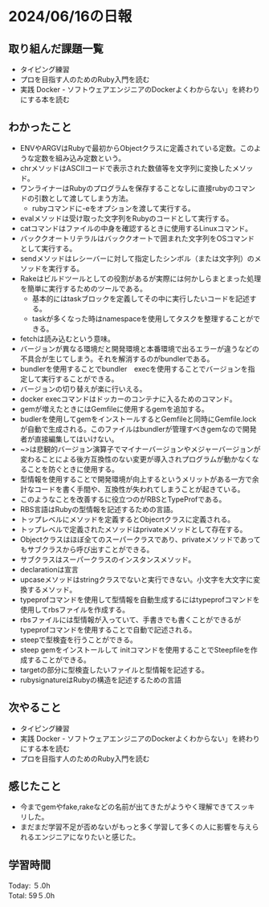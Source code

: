 # 2024/06/16の日報
## 取り組んだ課題一覧
* タイピング練習
*  プロを目指す人のためのRuby入門を読む
*  実践 Docker - ソフトウェアエンジニアのDockerよくわからない」を終わりにする本を読む
## わかったこと
* ENVやARGVはRubyで最初からObjectクラスに定義されている定数。このような定数を組み込み定数という。
* chrメソッドはASCIIコードで表示された数値等を文字列に変換したメソッド。
* ワンライナーはRubyのプログラムを保存することなしに直接rubyのコマンドの引数として渡してしまう方法。
  *  rubyコマンドに-eをオプションを渡して実行する。
*   evalメソッドは受け取った文字列をRubyのコードとして実行する。
* catコマンドはファイルの中身を確認するときに使用するLinuxコマンド。
* バッククオートリテラルはバッククオートで囲まれた文字列をOSコマンドとして実行する。
* sendメソッドはレシーバーに対して指定したシンボル（または文字列）のメソッドを実行する。
* Rakeはビルドツールとしての役割があるが実際には何かしらまとまった処理を簡単に実行するためのツールである。
  *  基本的にはtaskブロックを定義してその中に実行したいコードを記述する。
  *  taskが多くなった時はnamespaceを使用してタスクを整理することができる。
* fetchは読み込むという意味。
* バージョンが異なる環境だと開発環境と本番環境で出るエラーが違うなどの不具合が生じてしまう。それを解消するのがbundlerである。
 * bundlerを使用することでbundler　execを使用することでバージョンを指定して実行することができる。
 * バージョンの切り替えが楽に行いえる。
 * docker execコマンドはドッカーのコンテナに入るためのコマンド。
 * gemが増えたときにはGemfileに使用するgemを追加する。
* budlerを使用してgemをインストールするとGemfileと同時にGemfile.lockが自動で生成される。このファイルはbundlerが管理すべきgemなので開発者が直接編集してはいけない。
* ~>は悲観的バージョン演算子でマイナーバージョンやメジャーバージョンが変わることによる後方互換性のない変更が導入されプログラムが動かなくなることを防ぐときに使用する。
* 型情報を使用することで開発環境が向上するというメリットがある一方で余計なコードを書く手間や、互換性が失われてしまうことが起きている。
 * このようなことを改善するに役立つのがRBSとTypeProfである。
* RBS言語はRubyの型情報を記述するための言語。
* トップレベルにメソッドを定義するとObjecrtクラスに定義される。
 * トップレベルで定義されたメソッドはprivateメソッドとして存在する。
 * Objectクラスはほぼ全てのスーパークラスであり、privateメソッドであってもサブクラスから呼び出すことができる。
 * サブクラスはスーパークラスのインスタンスメソッド。
* declarationは宣言
* upcaseメソッドはstringクラスでないと実行できない。小文字を大文字に変換するメソッド。
* typeprofコマンドを使用して型情報を自動生成するにはtypeprofコマンドを使用してrbsファイルを作成する。
 * rbsファイルには型情報が入っていて、手書きでも書くことができるがtypeprofコマンドを使用することで自動で記述される。
* steepで型検査を行うことができる。
 * steep gemをインストールして initコマンドを使用することでSteepfileを作成することができる。
 * targetの部分に型検査したいファイルと型情報を記述する。
* rubysignatureはRubyの構造を記述するための言語     
## 次やること
* タイピング練習
*  実践 Docker - ソフトウェアエンジニアのDockerよくわからない」を終わりにする本を読む
* プロを目指す人のためのRuby入門を読む
## 感じたこと
* 今までgemやfake,rakeなどの名前が出てきたがようやく理解できてスッキリした。
* まだまだ学習不足が否めないがもっと多く学習して多くの人に影響を与えられるエンジニアになりたいと感じた。
## 学習時間
Today: ５.0h<br>
Total: 59５.0h
